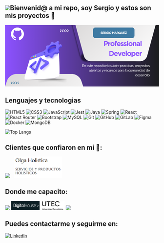 ## <img src="https://media2.giphy.com/media/iFmw13LV1hHhViPPWz/giphy.gif?cid=ecf05e47nw222wmsxp8ps894ni8dqqsa8wix37feqi9kwysb&ep=v1_stickers_search&rid=giphy.gif&ct=s" width="150"/>Bienvenid@ a mi repo, soy Sergio y estos son mis proyectos 👋 
![Banner de TechSergio](desarrollo-frontend-developer.png)

## Lenguajes y tecnologias
![HTML5](https://img.shields.io/badge/html5-%23E34F26.svg?style=for-the-badge&logo=html5&logoColor=white)
![CSS3](https://img.shields.io/badge/css3-%231572B6.svg?style=for-the-badge&logo=css3&logoColor=white) 
![JavaScript](https://img.shields.io/badge/javascript-%23323330.svg?style=for-the-badge&logo=javascript&logoColor=%23F7DF1E)
![Jest](https://img.shields.io/badge/-jest-%23C21325?style=for-the-badge&logo=jest&logoColor=white)
![Java](https://img.shields.io/badge/java-%23ED8B00.svg?style=for-the-badge&logo=openjdk&logoColor=white)
![Spring](https://img.shields.io/badge/spring-%236DB33F.svg?style=for-the-badge&logo=spring&logoColor=white)
![React](https://img.shields.io/badge/react-%2320232a.svg?style=for-the-badge&logo=react&logoColor=%2361DAFB)
![React Router](https://img.shields.io/badge/React_Router-CA4245?style=for-the-badge&logo=react-router&logoColor=white)
![Bootstrap](https://img.shields.io/badge/bootstrap-%238511FA.svg?style=for-the-badge&logo=bootstrap&logoColor=white)
![MySQL](https://img.shields.io/badge/mysql-%2300f.svg?style=for-the-badge&logo=mysql&logoColor=white)
![Git](https://img.shields.io/badge/git-%23F05033.svg?style=for-the-badge&logo=git&logoColor=white)
![GitHub](https://img.shields.io/badge/github-%23121011.svg?style=for-the-badge&logo=github&logoColor=white)
![GitLab](https://img.shields.io/badge/gitlab-%23181717.svg?style=for-the-badge&logo=gitlab&logoColor=white)
![Figma](https://img.shields.io/badge/figma-%23F24E1E.svg?style=for-the-badge&logo=figma&logoColor=white)
![Docker](https://img.shields.io/badge/docker-%230db7ed.svg?style=for-the-badge&logo=docker&logoColor=white)
![MongoDB](https://img.shields.io/badge/MongoDB-%234ea94b.svg?style=for-the-badge&logo=mongodb&logoColor=white)


![Top Langs](https://github-readme-stats.vercel.app/api/top-langs/?username=TechSergio&layout=compact&theme=dark)
## Clientes que confiaron en mi 💌:
<a href="https://compinches.uy" height="150" style="padding-right:10px"><img src="https://d3v0px0pttie1i.cloudfront.net/uploads/user/logo/31088104/30a4e353.jpg" height=70/></a>
<a href="https://olga-web.vercel.app/"><img src="./olga.png" height=70 /></a>

## Donde me capacito:
<img src="https://img.shields.io/badge/Udemy-A435F0?style=for-the-badge&logo=Udemy&logoColor=white" height=30 />
<img src="./badge-DH.png" height=30 />
<img src="./utec.png" height=30 />
<img src="https://img.shields.io/badge/Freecodecamp-%23123.svg?&style=for-the-badge&logo=freecodecamp&logoColor=green" height=30 />

## Puedes contactarme y seguirme en:
[![LinkedIn](https://img.shields.io/badge/linkedin-%230077B5.svg?style=for-the-badge&logo=linkedin&logoColor=white)](https://www.linkedin.com/in/techsergio/)


<!--
**TechSergio/TechSergio** is a ✨ _special_ ✨ repository because its `README.md` (this file) appears on your GitHub profile.

Here are some ideas to get you started:

- 🔭 I’m currently working on ...
- 🌱 I’m currently learning ...
- 👯 I’m looking to collaborate on ...
- 🤔 I’m looking for help with ...
- 💬 Ask me about ...
- 📫 How to reach me: ...
- 😄 Pronouns: ...
- ⚡ Fun fact: ...
-->
